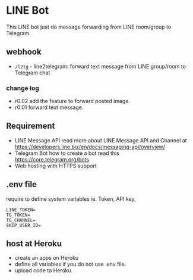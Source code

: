 # LINE Bot

This LINE bot just do message forwarding from LINE room/group to Telegram.

## webhook

- `/l2tg` - line2telegram: forward text message from LINE group/room to Telegram chat

### change log

- r0.02 add the feature to forward posted image.
- r0.01 forward text message.

## Requirement

- LINE Message API read more about LINE Message API and Channel at https://developers.line.biz/en/docs/messaging-api/overview/
- Telegram Bot how to create a bot read this https://core.telegram.org/bots
- Web hosting with HTTPS support

## .env file 

require to define system variables ie. Token, API key,

```
LINE_TOKEN=
TG_TOKEN=
TG_CHANNEL=
SKIP_USER_ID=
```

## host at Heroku

- create an apps on Heroku
- define all variables if you do not use .env file.
- upload code to Heroku.
